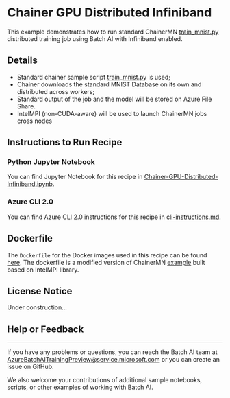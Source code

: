 # Chainer GPU Distributed Infiniband

This example demonstrates how to run standard ChainerMN [train_mnist.py](https://github.com/chainer/chainermn/blob/master/examples/mnist/train_mnist.py) distributed training job using Batch AI with Infiniband enabled.

## Details

- Standard chainer sample script [train_mnist.py](https://github.com/chainer/chainermn/blob/master/examples/mnist/train_mnist.py) is used;
- Chainer downloads the standard MNIST Database on its own and distributed across workers;
- Standard output of the job and the model will be stored on Azure File Share.
- IntelMPI (non-CUDA-aware) will be used to launch ChainerMN jobs cross nodes

## Instructions to Run Recipe

### Python Jupyter Notebook

You can find Jupyter Notebook for this recipe in [Chainer-GPU-Distributed-Infiniband.ipynb](./Chainer-GPU-Distributed-Infiniband.ipynb).

### Azure CLI 2.0

You can find Azure CLI 2.0 instructions for this recipe in [cli-instructions.md](./cli-instructions.md).

## Dockerfile

The `Dockerfile` for the Docker images used in this recipe can be found [here](./dockerfile). The dockerfile is a modified version of ChainerMN [example](https://github.com/chainer/chainermn/pull/71) built based on IntelMPI library.

## License Notice

Under construction...

## Help or Feedback
--------------------
If you have any problems or questions, you can reach the Batch AI team at [AzureBatchAITrainingPreview@service.microsoft.com](mailto:AzureBatchAITrainingPreview@service.microsoft.com) or you can create an issue on GitHub.

We also welcome your contributions of additional sample notebooks, scripts, or other examples of working with Batch AI.
